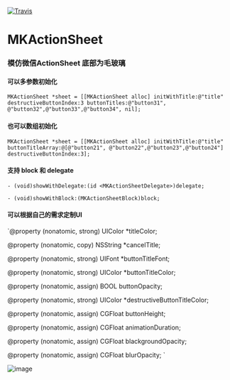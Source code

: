 [![Travis](https://img.shields.io/travis/mk2016/MKActionSheet.svg?style=flat)](https://travis-ci.org/mk2016/MKActionSheet)

# MKActionSheet

### 模仿微信ActionSheet 底部为毛玻璃

#### 可以多参数初始化
`MKActionSheet *sheet = [[MKActionSheet alloc] initWithTitle:@"title" destructiveButtonIndex:3 buttonTitles:@"button31", @"button32",@"button33",@"button34", nil];`

#### 也可以数组初始化
`MKActionSheet *sheet = [[MKActionSheet alloc] initWithTitle:@"title" buttonTitleArray:@[@"button21", @"button22",@"button23",@"button24"] destructiveButtonIndex:3];`

#### 支持 block 和 delegate
`- (void)showWithDelegate:(id <MKActionSheetDelegate>)delegate;`

`- (void)showWithBlock:(MKActionSheetBlock)block;`

#### 可以根据自己的需求定制UI
`@property (nonatomic, strong) UIColor *titleColor;

@property (nonatomic, copy) NSString *cancelTitle;

@property (nonatomic, strong) UIFont *buttonTitleFont;

@property (nonatomic, strong) UIColor *buttonTitleColor;

@property (nonatomic, assign) BOOL buttonOpacity; 

@property (nonatomic, strong) UIColor *destructiveButtonTitleColor;

@property (nonatomic, assign) CGFloat buttonHeight;

@property (nonatomic, assign) CGFloat animationDuration; 

@property (nonatomic, assign) CGFloat blackgroundOpacity;  

@property (nonatomic, assign) CGFloat blurOpacity; `         

 ![image](https://github.com/mk2016/MKActionSheet/raw/master/Screenshots/1.png)
